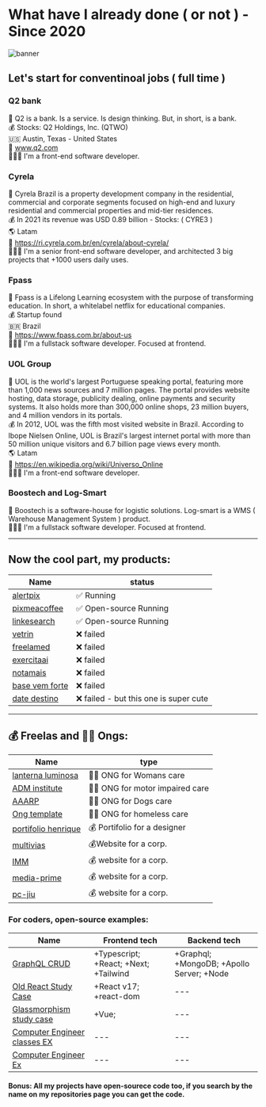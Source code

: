 # What have I already done ( or not ) - Since 2020
![banner](https://cdn.discordapp.com/attachments/1159194414879621281/1215358370798768148/image.png?ex=65fc75af&is=65ea00af&hm=bb49b7cd4043e54d5357048250fd7f595f9c4c9aa2bf2658d9fc754d1b554857&)

## Let's start for conventinoal jobs ( full time )

### Q2 bank
📌 Q2 is a bank. Is a service. Is design thinking. But, in short, is a bank. <br />
💰 Stocks: Q2 Holdings, Inc. (QTWO)<br />
🇺🇸 Austin, Texas - United States<br />
🔗 www.q2.com <br />
🤷🏽‍♂️ I'm a front-end software developer. <br />

### Cyrela 
📌 Cyrela Brazil is a property development company in the residential, commercial and corporate segments focused on high-end and luxury residential and commercial properties and mid-tier residences. <br />
💰 In 2021 its revenue was USD 0.89 billion - Stocks: ( CYRE3 ) <br />
🌎 Latam <br />
🔗 https://ri.cyrela.com.br/en/cyrela/about-cyrela/ <br />
🤷🏽‍♂️ I'm a senior front-end software developer, and architected 3 big projects that +1000 users daily uses. <br />

### Fpass
📌 Fpass is a Lifelong Learning ecosystem with the purpose of transforming education. In short, a whitelabel netflix for educational companies. <br />
💰 Startup found <br />
🇧🇷 Brazil <br />
🔗 https://www.fpass.com.br/about-us <br />
🤷🏽‍♂️ I'm a fullstack software developer. Focused at frontend. <br />

### UOL Group
📌 UOL is the world's largest Portuguese speaking portal, featuring more than 1,000 news sources and 7 million pages. The portal provides website hosting, data storage, publicity dealing, online payments and security systems. It also holds more than 300,000 online shops, 23 million buyers, and 4 million vendors in its portals. <br />
💰 In 2012, UOL was the fifth most visited website in Brazil. According to Ibope Nielsen Online, UOL is Brazil's largest internet portal with more than 50 million unique visitors and 6.7 billion page views every month. <br />
🌎 Latam <br />
🔗 https://en.wikipedia.org/wiki/Universo_Online <br />
🤷🏽‍♂️ I'm a front-end software developer. <br />

### Boostech and Log-Smart
📌 Boostech is a software-house for logistic solutions. Log-smart is a WMS ( Warehouse Management System ) product. <br />
🤷🏽‍♂️ I'm a fullstack software developer. Focused at frontend. <br />

-------

## Now the cool part, my products:
| Name      | status |
| ----------- | ----------- | 
| [alertpix](https://www.alertpix.live/) | ✅ Running |
| [pixmeacoffee](https://www.pixme.bio/)   | ✅ Open-source Running |
| [linkesearch](https://linkesearch.vercel.app/) | ✅ Open-source Running |
| [vetrin](https://linktr.ee/vetrin.agencia) | ❌ failed |
| [freelamed](https://freela-med.vercel.app/) | ❌ failed |
| [exercitaai](https://exercitaai.vercel.app/) | ❌ failed |
| [notamais](https://nota-mais-frontend.vercel.app/) | ❌ failed |
| [base vem forte](https://github.com/bolodissenoura/base-fut)| ❌ failed |
| [date destino](https://date-destino.vercel.app/)| ❌ failed - but this one is super cute |

-------


## 💰 Freelas and 🤝🏽 Ongs:
| Name      | type |
| ----------- | ----------- | 
| [lanterna luminosa](https://www.lanternaluminosa.com.br/) | 🤝🏽 ONG for Womans care |
| [ADM institute](https://projetoadm.vercel.app/) | 🤝🏽 ONG for motor impaired care |
| [AAARP](https://aaarp.vercel.app/) | 🤝🏽 ONG for Dogs care |
| [Ong template](https://github.com/bolodissenoura/ONG) | 🤝🏽 ONG for homeless care |
| [portifolio henrique](https://henrique-vinhola.vercel.app/)   | 💰 Portifolio for a designer |
| [multivias](https://multivias-sinalizacao.vercel.app/) | 💰Website for a corp. |
| [IMM](https://instituto-lp.vercel.app/) | 💰 website for a corp. |
| [media-prime](https://mediaprime.vercel.app/) |  💰 website for a corp. |
| [pc-jiu ](https://pc-jiu.vercel.app/)| 💰 website for a corp.|


### For coders, open-source examples:


| Name      | Frontend tech | Backend tech |
| ----------- | ----------- | ----------- |
| [GraphQL CRUD](https://github.com/bolodissenoura/GQL-study-project) | +Typescript; +React; +Next; +Tailwind  | +Graphql; +MongoDB; +Apollo Server; +Node |
| [Old React Study Case](https://github.com/bolodissenoura/react-estudo-LOM)| +React v17; +react-dom | --- | --- |
| [Glassmorphism study case](https://github.com/bolodissenoura/nubank-glassmorphism) | +Vue; | --- | --- |
| [Computer Engineer classes EX](https://github.com/bolodissenoura/FEAU-ATIVIDADES)| --- | --- |
| [Computer Engineer Ex](https://github.com/bolodissenoura/Python-FEAU) | --- | --- |


#### Bonus: All my projects have open-sourece code too, if you search by the name on my repositories page you can get the code.
